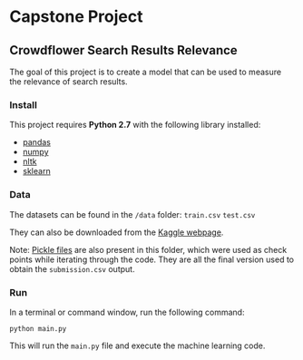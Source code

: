 # Capstone Project
## Crowdflower Search Results Relevance

The goal of this project is to create a model that can be used to measure the relevance of search results.

### Install

This project requires **Python 2.7** with the following library installed:
- [pandas](http://pandas.pydata.org/)
- [numpy](http://www.numpy.org/)
- [nltk](http://www.nltk.org/data.html)
- [sklearn](http://scikit-learn.org/stable/install.html)

### Data

The datasets can be found in the `/data` folder:
`train.csv`
`test.csv`

They can also be downloaded from the [Kaggle webpage](https://www.kaggle.com/c/crowdflower-search-relevance/data).

Note: [Pickle files](https://docs.python.org/2/library/pickle.html) are also present in this folder, which were used as check points while iterating through the code. They are all the final version used to obtain the `submission.csv` output.

### Run

In a terminal or command window, run the following command:

```python main.py```  

This will run the `main.py` file and execute the machine learning code.
